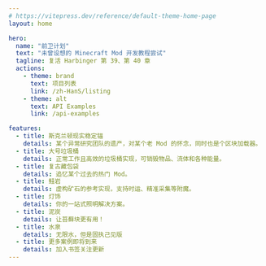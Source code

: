 ```yaml
---
# https://vitepress.dev/reference/default-theme-home-page
layout: home

hero:
  name: "前卫计划"
  text: "未曾设想的 Minecraft Mod 开发教程尝试"
  tagline: 复活 Harbinger 第 39、第 40 章
  actions:
    - theme: brand
      text: 项目列表
      link: /zh-HanS/listing
    - theme: alt
      text: API Examples
      link: /api-examples

features:
  - title: 斯克兰顿现实稳定锚
    details: 某个异常研究团队的遗产，对某个老 Mod 的怀念，同时也是个区块加载器。
  - title: 大号垃圾桶
    details: 正常工作且高效的垃圾桶实现，可销毁物品、流体和各种能量。
  - title: 复古藏包袋
    details: 追忆某个过去的热门 Mod。
  - title: 鲑岩
    details: 虚构矿石的参考实现，支持时运、精准采集等附魔。
  - title: 灯饰
    details: 你的一站式照明解决方案。
  - title: 泥炭
    details: 让苔藓块更有用！
  - title: 水泉
    details: 无限水，但是固执己见版
  - title: 更多案例即将到来
    details: 加入书签关注更新
---
```


